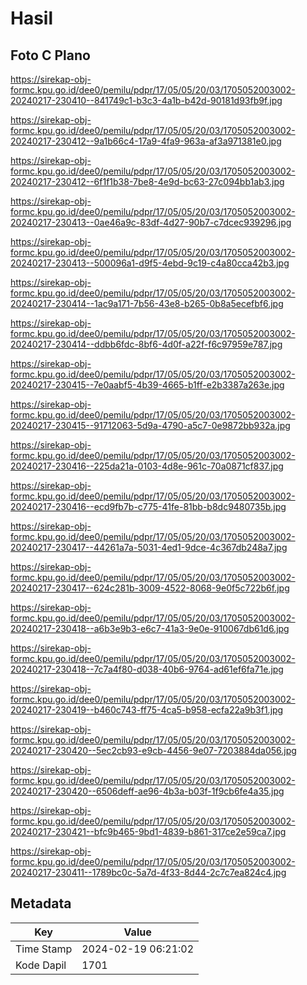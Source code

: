 # Hasil

## Foto C Plano

https://sirekap-obj-formc.kpu.go.id/dee0/pemilu/pdpr/17/05/05/20/03/1705052003002-20240217-230410--841749c1-b3c3-4a1b-b42d-90181d93fb9f.jpg

https://sirekap-obj-formc.kpu.go.id/dee0/pemilu/pdpr/17/05/05/20/03/1705052003002-20240217-230412--9a1b66c4-17a9-4fa9-963a-af3a971381e0.jpg

https://sirekap-obj-formc.kpu.go.id/dee0/pemilu/pdpr/17/05/05/20/03/1705052003002-20240217-230412--6f1f1b38-7be8-4e9d-bc63-27c094bb1ab3.jpg

https://sirekap-obj-formc.kpu.go.id/dee0/pemilu/pdpr/17/05/05/20/03/1705052003002-20240217-230413--0ae46a9c-83df-4d27-90b7-c7dcec939296.jpg

https://sirekap-obj-formc.kpu.go.id/dee0/pemilu/pdpr/17/05/05/20/03/1705052003002-20240217-230413--500096a1-d9f5-4ebd-9c19-c4a80cca42b3.jpg

https://sirekap-obj-formc.kpu.go.id/dee0/pemilu/pdpr/17/05/05/20/03/1705052003002-20240217-230414--1ac9a171-7b56-43e8-b265-0b8a5ecefbf6.jpg

https://sirekap-obj-formc.kpu.go.id/dee0/pemilu/pdpr/17/05/05/20/03/1705052003002-20240217-230414--ddbb6fdc-8bf6-4d0f-a22f-f6c97959e787.jpg

https://sirekap-obj-formc.kpu.go.id/dee0/pemilu/pdpr/17/05/05/20/03/1705052003002-20240217-230415--7e0aabf5-4b39-4665-b1ff-e2b3387a263e.jpg

https://sirekap-obj-formc.kpu.go.id/dee0/pemilu/pdpr/17/05/05/20/03/1705052003002-20240217-230415--91712063-5d9a-4790-a5c7-0e9872bb932a.jpg

https://sirekap-obj-formc.kpu.go.id/dee0/pemilu/pdpr/17/05/05/20/03/1705052003002-20240217-230416--225da21a-0103-4d8e-961c-70a0871cf837.jpg

https://sirekap-obj-formc.kpu.go.id/dee0/pemilu/pdpr/17/05/05/20/03/1705052003002-20240217-230416--ecd9fb7b-c775-41fe-81bb-b8dc9480735b.jpg

https://sirekap-obj-formc.kpu.go.id/dee0/pemilu/pdpr/17/05/05/20/03/1705052003002-20240217-230417--44261a7a-5031-4ed1-9dce-4c367db248a7.jpg

https://sirekap-obj-formc.kpu.go.id/dee0/pemilu/pdpr/17/05/05/20/03/1705052003002-20240217-230417--624c281b-3009-4522-8068-9e0f5c722b6f.jpg

https://sirekap-obj-formc.kpu.go.id/dee0/pemilu/pdpr/17/05/05/20/03/1705052003002-20240217-230418--a6b3e9b3-e6c7-41a3-9e0e-910067db61d6.jpg

https://sirekap-obj-formc.kpu.go.id/dee0/pemilu/pdpr/17/05/05/20/03/1705052003002-20240217-230418--7c7a4f80-d038-40b6-9764-ad61ef6fa71e.jpg

https://sirekap-obj-formc.kpu.go.id/dee0/pemilu/pdpr/17/05/05/20/03/1705052003002-20240217-230419--b460c743-ff75-4ca5-b958-ecfa22a9b3f1.jpg

https://sirekap-obj-formc.kpu.go.id/dee0/pemilu/pdpr/17/05/05/20/03/1705052003002-20240217-230420--5ec2cb93-e9cb-4456-9e07-7203884da056.jpg

https://sirekap-obj-formc.kpu.go.id/dee0/pemilu/pdpr/17/05/05/20/03/1705052003002-20240217-230420--6506deff-ae96-4b3a-b03f-1f9cb6fe4a35.jpg

https://sirekap-obj-formc.kpu.go.id/dee0/pemilu/pdpr/17/05/05/20/03/1705052003002-20240217-230421--bfc9b465-9bd1-4839-b861-317ce2e59ca7.jpg

https://sirekap-obj-formc.kpu.go.id/dee0/pemilu/pdpr/17/05/05/20/03/1705052003002-20240217-230411--1789bc0c-5a7d-4f33-8d44-2c7c7ea824c4.jpg


## Metadata

| Key        | Value               |
| ---------- | ------------------- |
| Time Stamp | 2024-02-19 06:21:02 |
| Kode Dapil | 1701                |



